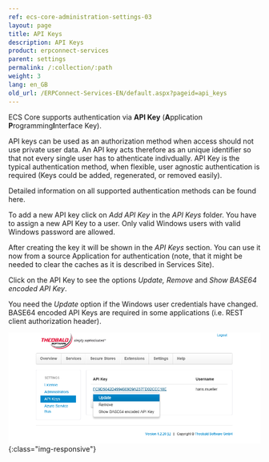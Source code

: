 ```yaml
---
ref: ecs-core-administration-settings-03
layout: page
title: API Keys
description: API Keys
product: erpconnect-services
parent: settings
permalink: /:collection/:path
weight: 3
lang: en_GB
old_url: /ERPConnect-Services-EN/default.aspx?pageid=api_keys
---
```


ECS Core supports authentication via **API Key** (**A**pplication **P**rogramming**I**nterface Key). 

API keys can be used as an authorization method when access should not use private user data. An API key acts therefore as an unique identifier so that not every single user has to athenticate indivdually. API Key is the typical authentication method, when flexible, user agnostic authentication is required (Keys could be added, regenerated, or removed easily).

Detailed information on all supported authentication methods can be found here. 

To add a new API key click on *Add API Key* in the *API Keys* folder. You have to assign a new API Key to a user. Only valid Windows users with valid Windows password are allowed.  



After creating the key it will be shown in the *API Keys* section. You can use it now from a source Application for authentication (note, that it might be needed to clear the caches as it is described in Services Site). 



Click on the API Key to see the options *Update, Remove* and *Show BASE64 encoded API Key*.

You need the *Update* option if the Windows user credentials have changed. BASE64 encoded API Keys are required in some applications (i.e. REST client authorization header). 

![ecscore-managementsite36](/img/content/ecscore-managementsite36.png){:class="img-responsive"}